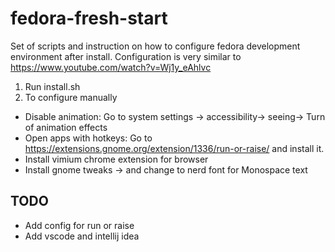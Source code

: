 # fedora-fresh-start

Set of scripts and instruction on how to configure fedora development environment after install. Configuration is very similar to https://www.youtube.com/watch?v=Wj1y_eAhlvc


1) Run install.sh
2) To configure manually
- Disable animation: Go to system settings -> accessibility-> seeing-> Turn of animation effects
- Open apps with hotkeys: Go to https://extensions.gnome.org/extension/1336/run-or-raise/ and install it. 
- Install vimium chrome extension for browser
- Install gnome tweaks -> and change to nerd font for Monospace text

## TODO
- Add config for run or raise
- Add vscode and intellij idea
